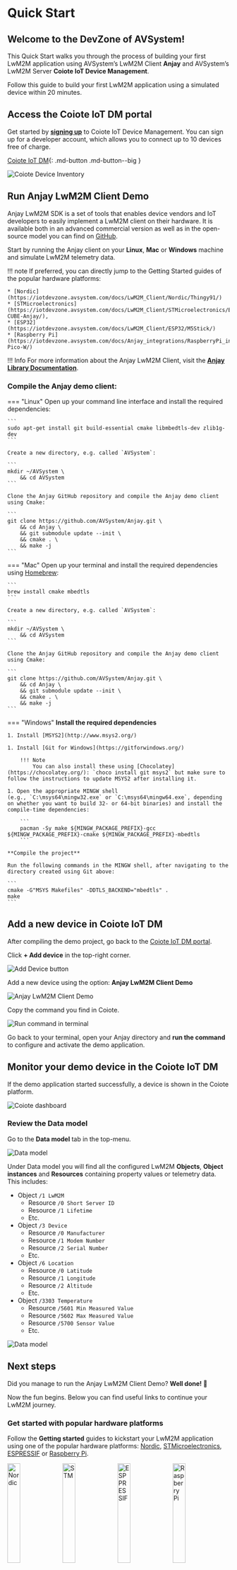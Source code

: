 # Quick Start

## Welcome to the DevZone of AVSystem!

This Quick Start walks you through the process of building your first LwM2M application using AVSystem’s LwM2M Client **Anjay** and AVSystem’s LwM2M Server **Coiote IoT Device Management**.

Follow this guide to build your first LwM2M application using a simulated device within 20 minutes.

## Access the Coiote IoT DM portal

Get started by <a href="https://eu.iot.avsystem.cloud/" target="_blank">**signing up**</a> to Coiote IoT Device Management. You can sign up for a developer account, which allows you to connect up to 10 devices free of charge.

[Coiote IoT DM](https://eu.iot.avsystem.cloud/){: .md-button .md-button--big }

![Coiote Device Inventory](img/Empty-Device-Inventory.png "Empty device inventory at Coiote IoT DM")


## Run Anjay LwM2M Client Demo

Anjay LwM2M SDK is a set of tools that enables device vendors and IoT developers to easily implement a LwM2M client on their hardware. It is available both in an advanced commercial version as well as in the open-source model you can find on <a href="https://github.com/AVSystem/Anjay" target="_blank">GitHub</a>.

Start by running the Anjay client on your **Linux**, **Mac** or **Windows** machine and simulate LwM2M telemetry data.

!!! note
    If preferred, you can directly jump to the Getting Started guides of the popular hardware platforms:

    * [Nordic](https://iotdevzone.avsystem.com/docs/LwM2M_Client/Nordic/Thingy91/)
    * [STMicroelectronics](https://iotdevzone.avsystem.com/docs/LwM2M_Client/STMicroelectronics/Building_LwM2M_applications/Building_LwM2M_applications_with_I-CUBE-Anjay/),
    * [ESP32](https://iotdevzone.avsystem.com/docs/LwM2M_Client/ESP32/M5Stick/)
    * [Raspberry Pi](https://iotdevzone.avsystem.com/docs/Anjay_integrations/RaspberryPi_integration/RaspberryPi-Pico-W/)


!!! Info
    For more information about the Anjay LwM2M Client, visit the <a href="https://avsystem.github.io/Anjay-doc/index.html" target="_blank">**Anjay Library Documentation**</a>.


### Compile the Anjay demo client:

=== "Linux"
    Open up your command line interface and install the required dependencies:

    ```
    sudo apt-get install git build-essential cmake libmbedtls-dev zlib1g-dev
    ```

    Create a new directory, e.g. called `AVSystem`:

    ```
    mkdir ~/AVSystem \
        && cd AVSystem
    ```

    Clone the Anjay GitHub repository and compile the Anjay demo client using Cmake:

    ```
    git clone https://github.com/AVSystem/Anjay.git \
        && cd Anjay \
        && git submodule update --init \
        && cmake . \
        && make -j
    ```

=== "Mac"
    Open up your terminal and install the required dependencies using [Homebrew](https://brew.sh/):

    ```
    brew install cmake mbedtls
    ```

    Create a new directory, e.g. called `AVSystem`:

    ```
    mkdir ~/AVSystem \
        && cd AVSystem
    ```

    Clone the Anjay GitHub repository and compile the Anjay demo client using Cmake:

    ```
    git clone https://github.com/AVSystem/Anjay.git \
        && cd Anjay \
        && git submodule update --init \
        && cmake . \
        && make -j
    ```

=== "Windows"
    **Install the required dependencies**

    1. Install [MSYS2](http://www.msys2.org/)

    1. Install [Git for Windows](https://gitforwindows.org/)

        !!! Note
            You can also install these using [Chocolatey](https://chocolatey.org/): `choco install git msys2` but make sure to follow the instructions to update MSYS2 after installing it.

    1. Open the appropriate MINGW shell (e.g., `C:\msys64\mingw32.exe` or `C:\msys64\mingw64.exe`, depending on whether you want to build 32- or 64-bit binaries) and install the compile-time dependencies:

        ```
        pacman -Sy make ${MINGW_PACKAGE_PREFIX}-gcc ${MINGW_PACKAGE_PREFIX}-cmake ${MINGW_PACKAGE_PREFIX}-mbedtls
        ```

    **Compile the project**

    Run the following commands in the MINGW shell, after navigating to the directory created using Git above:

    ```
    cmake -G"MSYS Makefiles" -DDTLS_BACKEND="mbedtls" .
    make
    ```

## Add a new device in Coiote IoT DM

After compiling the demo project, go back to the [Coiote IoT DM portal](https://eu.iot.avsystem.cloud/).

Click **+ Add device** in the top-right corner.

![Add Device button](img/add-device.png)

Add a new device using the option: **Anjay LwM2M Client Demo**

![Anjay LwM2M Client Demo](img/add-demo-device.png)

Copy the command you find in Coiote.

![Run command in terminal](img/run-command.png)

Go back to your terminal, open your Anjay directory and **run the command** to configure and activate the demo application.

## Monitor your demo device in the Coiote IoT DM

If the demo application started successfully, a device is shown in the Coiote platform.

![Coiote dashboard](img/coiote-dashboard.png)

### Review the Data model

Go to the **Data model** tab in the top-menu.

![Data model](img/data-model-click.png)

Under Data model you will find all the configured LwM2M **Objects**, **Object instances** and **Resources** containing property values or telemetry data. This includes:

- Object `/1 LwM2M`
    - Resource `/0 Short Server ID`
    - Resource `/1 Lifetime`
    - Etc.
- Object `/3 Device`
    - Resource `/0 Manufacturer`
    - Resource `/1 Modem Number`
    - Resource `/2 Serial Number`
    - Etc.
- Object `/6 Location`
    - Resource `/0 Latitude`
    - Resource `/1 Longitude`
    - Resource `/2 Altitude`
    - Etc.
- Object `/3303 Temperature`
    - Resource `/5601 Min Measured Value`
    - Resource `/5602 Max Measured Value`
    - Resource `/5700 Sensor Value`
    - Etc.

![Data model](img/data-model.png)

## Next steps

Did you manage to run the Anjay LwM2M Client Demo? **Well done! 👏**

Now the fun begins. Below you can find useful links to continue your LwM2M journey.

### Get started with popular hardware platforms

Follow the **Getting started** guides to kickstart your LwM2M application using one of the popular hardware platforms: [Nordic](https://iotdevzone.avsystem.com/docs/LwM2M_Client/Nordic/Thingy91/), [STMicroelectronics](https://iotdevzone.avsystem.com/docs/LwM2M_Client/STMicroelectronics/Building_LwM2M_applications/Building_LwM2M_applications_with_I-CUBE-Anjay/), [ESPRESSIF](https://iotdevzone.avsystem.com/docs/LwM2M_Client/ESP32/M5Stick/) or [Raspberry Pi](/LwM2M_Client/RaspberryPi/RaspberryPi-Pico-W/).

[<img src="../img/Nordic.jpg" alt="Nordic" title="Nordic" width="24%"/>](https://iotdevzone.avsystem.com/docs/LwM2M_Client/Nordic/Thingy91/)
[<img src="../img/ST.jpg" alt="STM" title="STM" width="24%" />](https://iotdevzone.avsystem.com/docs/LwM2M_Client/STMicroelectronics/Building_LwM2M_applications/Building_LwM2M_applications_with_I-CUBE-Anjay/)
[<img src="../img/ESP.jpg" alt="ESPPRESSIF" title="ESPPRESSIF" width="24%" />](https://iotdevzone.avsystem.com/docs/LwM2M_Client/ESP32/M5Stick/)
[<img src="../img/RPI.jpg" alt="Raspberry Pi" title="Raspberry Pi" width="24%" />](/LwM2M_Client/RaspberryPi/RaspberryPi-Pico-W/)

### Learn more about Coiote IoT DM

Dive into Coiote IoT Device Management and explore its numerous functionalities. From device onboarding using the [Bootstrap Server](/Coiote_IoT_DM/Onboarding/bootstrap/) to [Data Visualization](/Coiote_IoT_DM/Quick_Start/Visualize_device_data/) and running automated [Device Tests](/Coiote_IoT_DM/Device_tests/Overview/).

[Coiote IoT DM docs](/Coiote_IoT_DM/introduction/){: .md-button .md-button--big }

### Join our community on Discord

Join us on <a href="https://discord.avsystem.com/" target="_blank">Discord</a> to get in touch with AVSystem experts and to meet fellow LwM2M developers.

<a href="https://discord.avsystem.com/" target="_blank">
![Join Discord](img/discord.png)
</a>


